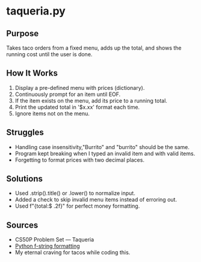 # taqueria.py

##  Purpose
Takes taco orders from a fixed menu, adds up the total, and shows the running cost until the user is done.

## How It Works
1. Display a pre-defined menu with prices (dictionary).
2. Continuously prompt for an item until EOF.
3. If the item exists on the menu, add its price to a running total.
4. Print the updated total in '$x.xx' format each time.
5. Ignore items not on the menu.

## Struggles
- Handling case insensitivity,"Burrito" and "burrito" should be the same.
- Program kept breaking when I typed an invalid item and with valid items.
- Forgetting to format prices with two decimal places.

## Solutions
- Used .strip().title() or .lower() to normalize input.
- Added a check to skip invalid menu items instead of erroring out.
- Used f"{total:$ .2f}" for perfect money formatting.

## Sources
- CS50P Problem Set — Taqueria
- [Python f-string formatting](https://realpython.com/python-f-strings/)
- My eternal craving for tacos while coding this.
